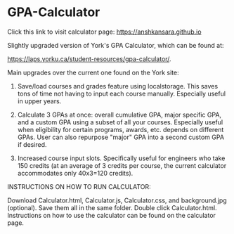 # GPA-Calculator
Click this link to visit calculator page: https://anshkansara.github.io

Slightly upgraded version of York's GPA Calculator, which can be found at:

https://laps.yorku.ca/student-resources/gpa-calculator/.

Main upgrades over the current one found on the York site:

1. Save/load courses and grades feature using localstorage. This saves tons of time not having to input each course manually. Especially useful in upper years.

2. Calculate 3 GPAs at once: overall cumulative GPA, major specific GPA, and a custom GPA using a subset of all your courses. Especially useful when eligibility for certain programs, awards, etc. depends on different GPAs. User can also repurpose "major" GPA into a second custom GPA if desired.

3. Increased course input slots. Specifically useful for engineers who take 150 credits (at an average of 3 credits per course, the current calculator accommodates only 40x3=120 credits). 

INSTRUCTIONS ON HOW TO RUN CALCULATOR:

Download Calculator.html, Calculator.js, Calculator.css, and background.jpg (optional). Save them all in the same folder. Double click Calculator.html. Instructions on how to use the calculator can be found on the calculator page. 

